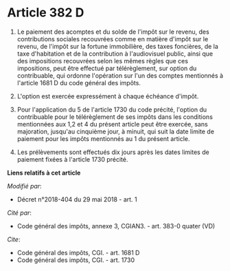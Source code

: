 # Article 382 D

1. Le paiement des acomptes et du solde de l'impôt sur le revenu, des contributions sociales recouvrées comme en matière
d'impôt sur le revenu, de l'impôt sur la fortune immobilière, des taxes foncières, de la taxe d'habitation et de la
contribution à l'audiovisuel public, ainsi que des impositions recouvrées selon les mêmes règles que ces impositions, peut
être effectué par télérèglement, sur option du contribuable, qui ordonne l'opération sur l'un des comptes mentionnés à
l'article 1681 D du code général des impôts.

2. L'option est exercée expressément à chaque échéance d'impôt.

3. Pour l'application du 5 de l'article 1730 du code précité, l'option du contribuable pour le télérèglement de ses impôts
dans les conditions mentionnées aux 1,2 et 4 du présent article peut être exercée, sans majoration, jusqu'au cinquième jour,
à minuit, qui suit la date limite de paiement pour les impôts mentionnés au 1 du présent article.

4. Les prélèvements sont effectués dix jours après les dates limites de paiement fixées à l'article 1730 précité.

**Liens relatifs à cet article**

_Modifié par_:

  - Décret n°2018-404 du 29 mai 2018 - art. 1

_Cité par_:

  - Code général des impôts, annexe 3, CGIAN3. - art. 383-0 quater (VD)

_Cite_:

  - Code général des impôts, CGI. - art. 1681 D
  - Code général des impôts, CGI. - art. 1730
